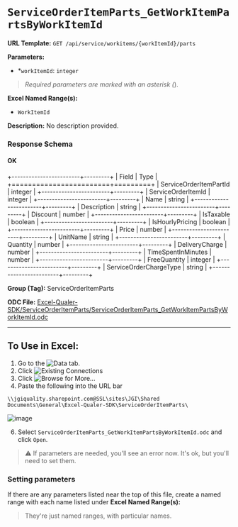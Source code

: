 # `ServiceOrderItemParts_GetWorkItemPartsByWorkItemId`

**URL Template:**
`GET /api/service/workitems/{workItemId}/parts`

**Parameters:**
- *`workItemId`: `integer`


> *Required parameters are marked with an asterisk (*).

**Excel Named Range(s):**
- `WorkItemId`


**Description:**
No description provided.

### Response Schema

#### OK

+------------------------+---------+
| Field                  | Type    |
+========================+=========+
| ServiceOrderItemPartId | integer |
+------------------------+---------+
| ServiceOrderItemId     | integer |
+------------------------+---------+
| Name                   | string  |
+------------------------+---------+
| Description            | string  |
+------------------------+---------+
| Discount               | number  |
+------------------------+---------+
| IsTaxable              | boolean |
+------------------------+---------+
| IsHourlyPricing        | boolean |
+------------------------+---------+
| Price                  | number  |
+------------------------+---------+
| UnitName               | string  |
+------------------------+---------+
| Quantity               | number  |
+------------------------+---------+
| DeliveryCharge         | number  |
+------------------------+---------+
| TimeSpentInMinutes     | number  |
+------------------------+---------+
| FreeQuantity           | integer |
+------------------------+---------+
| ServiceOrderChargeType | string  |
+------------------------+---------+

**Group (Tag):**
ServiceOrderItemParts

**ODC File:**
[Excel-Qualer-SDK/ServiceOrderItemParts/ServiceOrderItemParts_GetWorkItemPartsByWorkItemId.odc](https://github.com/Johnson-Gage-Inspection-Inc/qualer-sdk-odc/blob/main/Excel-Qualer-SDK/ServiceOrderItemParts/ServiceOrderItemParts_GetWorkItemPartsByWorkItemId.odc)

---

To Use in Excel:
---

1. Go to the ![`Data`](https://github.com/user-attachments/assets/da437a70-57b3-4c5b-bb01-4910ece19ed1)
 tab.
3. Click ![Existing Connections](https://github.com/user-attachments/assets/a2f1ed67-b2e0-4c23-ac90-68c870e60289)
4. Click ![`Browse for More...`](https://github.com/user-attachments/assets/8e698494-6865-41e7-b6fa-043aea81809a)
5. Paste the following into the URL bar
```
\\jgiquality.sharepoint.com@SSL\sites\JGI\Shared Documents\General\Excel-Qualer-SDK\ServiceOrderItemParts\
```

![image](https://github.com/user-attachments/assets/1e1a8d87-0377-446d-aaf5-d78562991db3)

6. Select `ServiceOrderItemParts_GetWorkItemPartsByWorkItemId.odc` and click `Open`.

> ⚠️ If parameters are needed, you'll see an error now. It's ok, but you'll need to set them.

### Setting parameters
If there are any parameters listed near the top of this file, create a named range with each name listed under **Excel Named Range(s):**
> They're just named ranges, with particular names.
